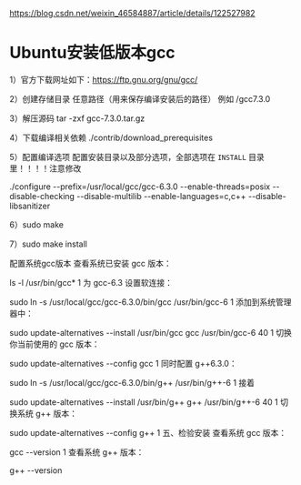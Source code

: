 https://blog.csdn.net/weixin_46584887/article/details/122527982

# Ubuntu安装低版本gcc



1）官方下载网址如下：https://ftp.gnu.org/gnu/gcc/

2）创建存储目录 任意路径（用来保存编译安装后的路径）  例如   /gcc7.3.0

3）解压源码    tar -zxf gcc-7.3.0.tar.gz

4）下载编译相关依赖        ./contrib/download_prerequisites

5）配置编译选项     配置安装目录以及部分选项，全部选项在 `INSTALL` 目录里！！！！注意修改

./configure --prefix=/usr/local/gcc/gcc-6.3.0 --enable-threads=posix --disable-checking --disable-multilib --enable-languages=c,c++ --disable-libsanitizer

6）sudo make

7）sudo make install







配置系统gcc版本
查看系统已安装 gcc 版本：

ls -l /usr/bin/gcc*
1
为 gcc-6.3 设置软连接：

sudo ln -s /usr/local/gcc/gcc-6.3.0/bin/gcc /usr/bin/gcc-6
1
添加到系统管理器中：

sudo update-alternatives --install /usr/bin/gcc gcc /usr/bin/gcc-6 40
1
切换你当前使用的 gcc 版本：

sudo update-alternatives --config gcc
1
同时配置 g++6.3.0：

sudo ln -s /usr/local/gcc/gcc-6.3.0/bin/g++ /usr/bin/g++-6
1
接着

sudo update-alternatives  --install /usr/bin/g++ g++ /usr/bin/g++-6 40
1
切换系统 g++ 版本：

sudo update-alternatives --config g++
1
五、检验安装
查看系统 gcc 版本：

gcc --version
1
查看系统 g++ 版本：

g++ --version



